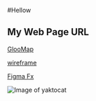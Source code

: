 #Hellow
<h2>My Web Page URL</h2>
<a href="https://www.gloomaps.com/wMN2bYrVTo">GlooMap</a>
<p></p>
<a href="https://wireframe.cc/2bajp5">wireframe</a>
<p></p>
<a href="https://www.figma.com/file/FrlPt2VVLfT0xMQcsTvvrx/Untitled?node-id=0%3A3">Figma Fx</a>

![Image of yaktocat](customer.png)